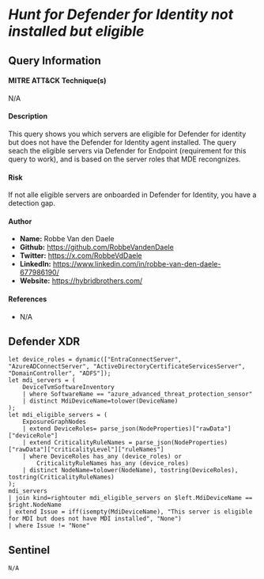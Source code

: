 # *Hunt for Defender for Identity not installed but eligible*

## Query Information

#### MITRE ATT&CK Technique(s)

N/A

#### Description
This query shows you which servers are eligible for Defender for identity but does not have the Defender for Identity agent installed. The query seach the eligible servers via Defender for Endpoint (requirement for this query to work), and is based on the server roles that MDE recongnizes. 

#### Risk
If not alle eligible servers are onboarded in Defender for Identity, you have a detection gap.


#### Author <Optional>
- **Name:** Robbe Van den Daele
- **Github:** https://github.com/RobbeVandenDaele
- **Twitter:** https://x.com/RobbeVdDaele
- **LinkedIn:** https://www.linkedin.com/in/robbe-van-den-daele-677986190/
- **Website:** https://hybridbrothers.com/

#### References
- N/A


## Defender XDR
```KQL
let device_roles = dynamic(["EntraConnectServer", "AzureADConnectServer", "ActiveDirectoryCertificateServicesServer", "DomainController", "ADFS"]);
let mdi_servers = (
    DeviceTvmSoftwareInventory
    | where SoftwareName == "azure_advanced_threat_protection_sensor"
    | distinct MdiDeviceName=tolower(DeviceName)
);
let mdi_eligible_servers = (
    ExposureGraphNodes
    | extend DeviceRoles= parse_json(NodeProperties)["rawData"]["deviceRole"]
    | extend CriticalityRuleNames = parse_json(NodeProperties)["rawData"]["criticalityLevel"]["ruleNames"]
    | where DeviceRoles has_any (device_roles) or
        CriticalityRuleNames has_any (device_roles)
    | distinct NodeName=tolower(NodeName), tostring(DeviceRoles), tostring(CriticalityRuleNames)
);
mdi_servers
| join kind=rightouter mdi_eligible_servers on $left.MdiDeviceName == $right.NodeName
| extend Issue = iff(isempty(MdiDeviceName), "This server is eligible for MDI but does not have MDI installed", "None")
| where Issue != "None"
```

## Sentinel
```KQL
N/A
```